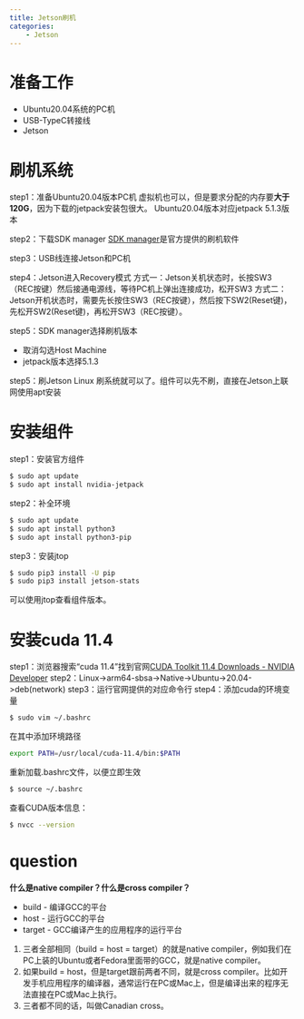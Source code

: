 ```yaml
---
title: Jetson刷机
categories:
    - Jetson
---
```

# 准备工作
 - Ubuntu20.04系统的PC机
 - USB-TypeC转接线
 - Jetson

<!-- more -->
# 刷机系统
step1：准备Ubuntu20.04版本PC机
虚拟机也可以，但是要求分配的内存要**大于120G**，因为下载的jetpack安装包很大。
Ubuntu20.04版本对应jetpack 5.1.3版本

step2：下载SDK manager
[SDK manager](https://developer.nvidia.com/sdk-manager)是官方提供的刷机软件

step3：USB线连接Jetson和PC机

step4：Jetson进入Recovery模式
方式一：Jetson关机状态时，长按SW3（REC按键）然后接通电源线，等待PC机上弹出连接成功，松开SW3
方式二：Jetson开机状态时，需要先长按住SW3（REC按键），然后按下SW2(Reset键)，先松开SW2(Reset键)，再松开SW3（REC按键）。

step5：SDK manager选择刷机版本
 - 取消勾选Host Machine
 - jetpack版本选择5.1.3

step5：刷Jetson Linux
刷系统就可以了。组件可以先不刷，直接在Jetson上联网使用apt安装

# 安装组件
step1：安装官方组件
```bash
$ sudo apt update 
$ sudo apt install nvidia-jetpack
```

step2：补全环境
```bash
$ sudo apt update
$ sudo apt install python3
$ sudo apt install python3-pip
```

step3：安装jtop
```bash
$ sudo pip3 install -U pip
$ sudo pip3 install jetson-stats
```
可以使用jtop查看组件版本。

# 安装cuda 11.4
step1：浏览器搜索“cuda 11.4”找到官网[CUDA Toolkit 11.4 Downloads - NVIDIA Developer](https://developer.nvidia.com/cuda-11-4-0-download-archive)
step2：Linux->arm64-sbsa->Native->Ubuntu->20.04->deb(network)
step3：运行官网提供的对应命令行
step4：添加cuda的环境变量
```bash
$ sudo vim ~/.bashrc
```
在其中添加环境路径
```bash
export PATH=/usr/local/cuda-11.4/bin:$PATH
```
重新加载.bashrc文件，以便立即生效
```bash
$ source ~/.bashrc
```
查看CUDA版本信息：
```bash
$ nvcc --version
```

# question
**什么是native compiler？什么是cross compiler？**
 - build - 编译GCC的平台
 - host - 运行GCC的平台
 - target - GCC编译产生的应用程序的运行平台

1. 三者全部相同（build = host = target）的就是native compiler，例如我们在PC上装的Ubuntu或者Fedora里面带的GCC，就是native compiler。
2. 如果build = host，但是target跟前两者不同，就是cross compiler。比如开发手机应用程序的编译器，通常运行在PC或Mac上，但是编译出来的程序无法直接在PC或Mac上执行。
3. 三者都不同的话，叫做Canadian cross。
